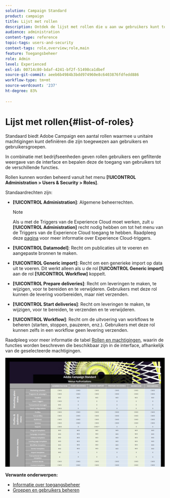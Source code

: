 ```yaml
---
solution: Campaign Standard
product: campaign
title: Lijst met rollen
description: Ontdek de lijst met rollen die u aan uw gebruikers kunt toewijzen.
audience: administration
content-type: reference
topic-tags: users-and-security
context-tags: role,overview;role,main
feature: Toegangsbeheer
role: Admin
level: Experienced
exl-id: 00714c80-bdaf-4241-bf2f-51498ca1dbef
source-git-commit: aeeb6b4984b3bdd974960e8c6403876fdfedd886
workflow-type: tm+mt
source-wordcount: '237'
ht-degree: 83%

---
```


# Lijst met rollen{#list-of-roles}

Standaard biedt Adobe Campaign een aantal rollen waarmee u unitaire machtigingen kunt definiëren die zijn toegewezen aan gebruikers en gebruikersgroepen.

In combinatie met bedrijfseenheden geven rollen gebruikers een gefilterde weergave van de interface en bepalen deze de toegang van gebruikers tot de verschillende functies.

Rollen kunnen worden beheerd vanuit het menu **[!UICONTROL Administration > Users & Security > Roles]**.

Standaardrechten zijn:

* **[!UICONTROL Administration]**: Algemene beheerrechten.

   >[!NOTE]
   >
   >Als u met de Triggers van de Experience Cloud moet werken, zult u **[!UICONTROL Administration]** recht nodig hebben om tot het menu van de Triggers van de Experience Cloud toegang te hebben. Raadpleeg deze [pagina](../../integrating/using/about-adobe-experience-cloud-triggers.md) voor meer informatie over Experience Cloud-triggers.

* **[!UICONTROL Datamodel]**: Recht om publicaties uit te voeren en aangepaste bronnen te maken.
* **[!UICONTROL Generic import]**: Recht om een generieke import op data uit te voeren. Dit werkt alleen als u de rol **[!UICONTROL Generic import]** aan de rol **[!UICONTROL Workflow]** koppelt.
* **[!UICONTROL Prepare deliveries]**: Recht om leveringen te maken, te wijzigen, voor te bereiden en te verwijderen. Gebruikers met deze rol kunnen de levering voorbereiden, maar niet verzenden.
* **[!UICONTROL Start deliveries]**: Recht om leveringen te maken, te wijzigen, voor te bereiden, te verzenden en te verwijderen.
* **[!UICONTROL Workflow]**: Recht om de uitvoering van workflows te beheren (starten, stoppen, pauzeren, enz.). Gebruikers met deze rol kunnen zelfs in een workflow geen levering verzenden.

Raadpleeg voor meer informatie de tabel [Rollen en machtigingen](/help/administration/using/assets/acs_rights.pdf), waarin de functies worden beschreven die beschikbaar zijn in de interface, afhankelijk van de geselecteerde machtigingen.

[![image](assets/user_management_3.png)](https://experienceleague.adobe.com/docs/campaign-standard/assets/acs_rights.pdf?lang=en)

**Verwante onderwerpen:**

* [Informatie over toegangsbeheer](../../administration/using/about-access-management.md)
* [Groepen en gebruikers beheren](../../administration/using/managing-groups-and-users.md)
